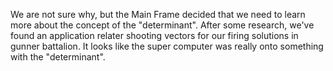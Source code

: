 We are not sure why, but the Main Frame decided that we need to learn more about the concept of the "determinant".
After some research, we've found an application relater shooting vectors for our firing solutions in gunner battalion.
It looks like the super computer was really onto something with the "determinant".
